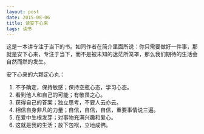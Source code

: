 ```yaml
--- 
layout: post
date: 2015-08-06  
title: 读安下心来  
tags: 读书
---
```



这是一本讲专注于当下的书。如同作者在简介里面所说：你只需要做好一件事，那就是安下心来，专注于当下，而不是被未知的迷茫所笼罩，那么我们期待的生活会自然而然的发生。

安下心来的六颗定心丸：

1. 不予确定，保持敏感；保持空瓶心态，学习心态。
2. 看到他人和自己的可能；有敬畏之心。
3. 获得自己的答案；独立思考，不要人云亦云。
4. 相信自身非凡的力量；自信，自信，自信，重要事情说三遍。
5. 在爱中生根发芽；对事物充满兴趣和爱心。
6. 这就是我的生活；放下包袱，立地成佛。
